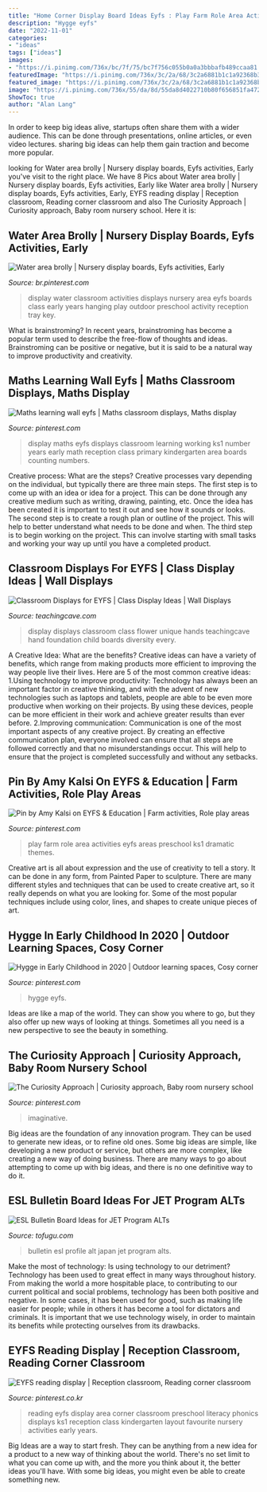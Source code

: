 ```yaml
---
title: "Home Corner Display Board Ideas Eyfs : Play Farm Role Area Activities Eyfs Areas Preschool Ks1 Dramatic Themes"
description: "Hygge eyfs"
date: "2022-11-01"
categories:
- "ideas"
tags: ["ideas"]
images:
- "https://i.pinimg.com/736x/bc/7f/75/bc7f756c055b0a0a3bbbafb489ccaa81.jpg"
featuredImage: "https://i.pinimg.com/736x/3c/2a/68/3c2a6881b1c1a92368b36fdc9d92bc49.jpg"
featured_image: "https://i.pinimg.com/736x/3c/2a/68/3c2a6881b1c1a92368b36fdc9d92bc49.jpg"
image: "https://i.pinimg.com/736x/55/da/8d/55da8d4022710b80f656851fa472dbc3--reading-display-reception-class.jpg"
ShowToc: true
author: "Alan Lang"
---
```



In order to keep big ideas alive, startups often share them with a wider audience. This can be done through presentations, online articles, or even video lectures. sharing big ideas can help them gain traction and become more popular.

	

		
looking for Water area brolly | Nursery display boards, Eyfs activities, Early you've visit to the right place. We have 8 Pics about Water area brolly | Nursery display boards, Eyfs activities, Early like Water area brolly | Nursery display boards, Eyfs activities, Early, EYFS reading display | Reception classroom, Reading corner classroom and also The Curiosity Approach | Curiosity approach, Baby room nursery school. Here it is:
		
    
## Water Area Brolly | Nursery Display Boards, Eyfs Activities, Early

<img loading=lazy src="https://i.pinimg.com/736x/25/ec/fb/25ecfbe1a0dbb85f85ae8c1d18432e80--class-displays-classroom-displays.jpg" onerror="this.onerror=null;this.src='https://tse4.mm.bing.net/th?id=OIP.vudciEE-zv9wF4LkqLi28gDWEj&amp;pid=15.1';" alt="Water area brolly | Nursery display boards, Eyfs activities, Early">

_Source: br.pinterest.com_

>display water classroom activities displays nursery area eyfs boards class early years hanging play outdoor preschool activity reception tray key. 

	

What is brainstroming?
In recent years, brainstroming has become a popular term used to describe the free-flow of thoughts and ideas. Brainstroming can be positive or negative, but it is said to be a natural way to improve productivity and creativity.

    
## Maths Learning Wall Eyfs | Maths Classroom Displays, Maths Display

<img loading=lazy src="https://i.pinimg.com/originals/6f/83/82/6f8382083c4875d3dffbb4b83b258789.jpg" onerror="this.onerror=null;this.src='https://tse1.mm.bing.net/th?id=OIP.ZaexVNTNLw0GzwiDdAzr_QHaJ4&amp;pid=15.1';" alt="Maths learning wall eyfs | Maths classroom displays, Maths display">

_Source: pinterest.com_

>display maths eyfs displays classroom learning working ks1 number years early math reception class primary kindergarten area boards counting numbers. 

	

Creative process: What are the steps?
Creative processes vary depending on the individual, but typically there are three main steps. The first step is to come up with an idea or idea for a project. This can be done through any creative medium such as writing, drawing, painting, etc. Once the idea has been created it is important to test it out and see how it sounds or looks. The second step is to create a rough plan or outline of the project. This will help to better understand what needs to be done and when. The third step is to begin working on the project. This can involve starting with small tasks and working your way up until you have a completed product.

    
## Classroom Displays For EYFS | Class Display Ideas | Wall Displays

<img loading=lazy src="http://www.teachingcave.com/wp-content/uploads/2013/10/display-flower-hands.jpg" onerror="this.onerror=null;this.src='https://tse4.mm.bing.net/th?id=OIP.Q950TOtmcxuNeKsCAD9lsgHaNJ&amp;pid=15.1';" alt="Classroom Displays for EYFS | Class Display Ideas | Wall Displays">

_Source: teachingcave.com_

>display displays classroom class flower unique hands teachingcave hand foundation child boards diversity every. 

	

A Creative Idea: What are the benefits?
Creative ideas can have a variety of benefits, which range from making products more efficient to improving the way people live their lives. Here are 5 of the most common creative ideas: 
1.Using technology to improve productivity: Technology has always been an important factor in creative thinking, and with the advent of new technologies such as laptops and tablets, people are able to be even more productive when working on their projects. By using these devices, people can be more efficient in their work and achieve greater results than ever before. 
 2.Improving communication: Communication is one of the most important aspects of any creative project. By creating an effective communication plan, everyone involved can ensure that all steps are followed correctly and that no misunderstandings occur. This will help to ensure that the project is completed successfully and without any setbacks. 
 
    
## Pin By Amy Kalsi On EYFS &amp; Education | Farm Activities, Role Play Areas

<img loading=lazy src="https://i.pinimg.com/736x/94/ee/63/94ee634c24b92fe79b78c9331a5f94a6.jpg" onerror="this.onerror=null;this.src='https://tse3.mm.bing.net/th?id=OIP.7rv5VwA3BHLy4ChlYwSURQHaJ3&amp;pid=15.1';" alt="Pin by Amy Kalsi on EYFS &amp; Education | Farm activities, Role play areas">

_Source: pinterest.com_

>play farm role area activities eyfs areas preschool ks1 dramatic themes. 

	

Creative art is all about expression and the use of creativity to tell a story. It can be done in any form, from Painted Paper to sculpture. There are many different styles and techniques that can be used to create creative art, so it really depends on what you are looking for. Some of the most popular techniques include using color, lines, and shapes to create unique pieces of art.

    
## Hygge In Early Childhood In 2020 | Outdoor Learning Spaces, Cosy Corner

<img loading=lazy src="https://i.pinimg.com/736x/bc/7f/75/bc7f756c055b0a0a3bbbafb489ccaa81.jpg" onerror="this.onerror=null;this.src='https://tse3.mm.bing.net/th?id=OIP.9b8HnpeWvmSzTt_Qfdj-eQHaLG&amp;pid=15.1';" alt="Hygge in Early Childhood in 2020 | Outdoor learning spaces, Cosy corner">

_Source: pinterest.com_

>hygge eyfs. 

	

Ideas are like a map of the world. They can show you where to go, but they also offer up new ways of looking at things. Sometimes all you need is a new perspective to see the beauty in something.

    
## The Curiosity Approach | Curiosity Approach, Baby Room Nursery School

<img loading=lazy src="https://i.pinimg.com/736x/3c/2a/68/3c2a6881b1c1a92368b36fdc9d92bc49.jpg" onerror="this.onerror=null;this.src='https://tse2.mm.bing.net/th?id=OIP.43Kqdtc0LIv14uOumznCVwHaIn&amp;pid=15.1';" alt="The Curiosity Approach | Curiosity approach, Baby room nursery school">

_Source: pinterest.com_

>imaginative. 

	

Big ideas are the foundation of any innovation program. They can be used to generate new ideas, or to refine old ones. Some big ideas are simple, like developing a new product or service, but others are more complex, like creating a new way of doing business. There are many ways to go about attempting to come up with big ideas, and there is no one definitive way to do it.

    
## ESL Bulletin Board Ideas For JET Program ALTs

<img loading=lazy src="https://files.tofugu.com/articles/japan/2016-09-27-esl-bulletin-board-ideas/alt-profile.jpg" onerror="this.onerror=null;this.src='https://tse1.mm.bing.net/th?id=OIP.9bBkmeT-he3l2q7XDbAqvQHaFf&amp;pid=15.1';" alt="ESL Bulletin Board Ideas for JET Program ALTs">

_Source: tofugu.com_

>bulletin esl profile alt japan jet program alts. 

	

Make the most of technology: Is using technology to our detriment?
Technology has been used to great effect in many ways throughout history. From making the world a more hospitable place, to contributing to our current political and social problems, technology has been both positive and negative. In some cases, it has been used for good, such as making life easier for people; while in others it has become a tool for dictators and criminals. It is important that we use technology wisely, in order to maintain its benefits while protecting ourselves from its drawbacks.

    
## EYFS Reading Display | Reception Classroom, Reading Corner Classroom

<img loading=lazy src="https://i.pinimg.com/736x/55/da/8d/55da8d4022710b80f656851fa472dbc3--reading-display-reception-class.jpg" onerror="this.onerror=null;this.src='https://tse2.mm.bing.net/th?id=OIP.cgaMa-6CPqjlzd3QoLbwcQHaHa&amp;pid=15.1';" alt="EYFS reading display | Reception classroom, Reading corner classroom">

_Source: pinterest.co.kr_

>reading eyfs display area corner classroom preschool literacy phonics displays ks1 reception class kindergarten layout favourite nursery activities early years. 

	

Big Ideas are a way to start fresh. They can be anything from a new idea for a product to a new way of thinking about the world. There's no set limit to what you can come up with, and the more you think about it, the better ideas you'll have. With some big ideas, you might even be able to create something new.

